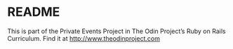 # README

This is part of the Private Events Project in The Odin Project’s Ruby on Rails Curriculum. Find it at http://www.theodinproject.com
